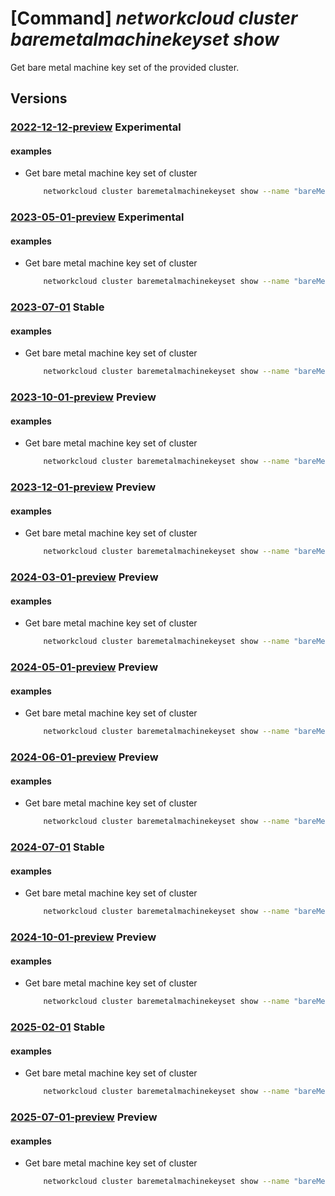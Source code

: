 # [Command] _networkcloud cluster baremetalmachinekeyset show_

Get bare metal machine key set of the provided cluster.

## Versions

### [2022-12-12-preview](/Resources/mgmt-plane/L3N1YnNjcmlwdGlvbnMve30vcmVzb3VyY2Vncm91cHMve30vcHJvdmlkZXJzL21pY3Jvc29mdC5uZXR3b3JrY2xvdWQvY2x1c3RlcnMve30vYmFyZW1ldGFsbWFjaGluZWtleXNldHMve30=/2022-12-12-preview.xml) **Experimental**

<!-- mgmt-plane /subscriptions/{}/resourcegroups/{}/providers/microsoft.networkcloud/clusters/{}/baremetalmachinekeysets/{} 2022-12-12-preview -->

#### examples

- Get bare metal machine key set of cluster
    ```bash
        networkcloud cluster baremetalmachinekeyset show --name "bareMetalMachineKeySetName" --cluster-name "clusterName" --resource-group "resourceGroupName
    ```

### [2023-05-01-preview](/Resources/mgmt-plane/L3N1YnNjcmlwdGlvbnMve30vcmVzb3VyY2Vncm91cHMve30vcHJvdmlkZXJzL21pY3Jvc29mdC5uZXR3b3JrY2xvdWQvY2x1c3RlcnMve30vYmFyZW1ldGFsbWFjaGluZWtleXNldHMve30=/2023-05-01-preview.xml) **Experimental**

<!-- mgmt-plane /subscriptions/{}/resourcegroups/{}/providers/microsoft.networkcloud/clusters/{}/baremetalmachinekeysets/{} 2023-05-01-preview -->

#### examples

- Get bare metal machine key set of cluster
    ```bash
        networkcloud cluster baremetalmachinekeyset show --name "bareMetalMachineKeySetName" --cluster-name "clusterName" --resource-group "resourceGroupName
    ```

### [2023-07-01](/Resources/mgmt-plane/L3N1YnNjcmlwdGlvbnMve30vcmVzb3VyY2Vncm91cHMve30vcHJvdmlkZXJzL21pY3Jvc29mdC5uZXR3b3JrY2xvdWQvY2x1c3RlcnMve30vYmFyZW1ldGFsbWFjaGluZWtleXNldHMve30=/2023-07-01.xml) **Stable**

<!-- mgmt-plane /subscriptions/{}/resourcegroups/{}/providers/microsoft.networkcloud/clusters/{}/baremetalmachinekeysets/{} 2023-07-01 -->

#### examples

- Get bare metal machine key set of cluster
    ```bash
        networkcloud cluster baremetalmachinekeyset show --name "bareMetalMachineKeySetName" --cluster-name "clusterName" --resource-group "resourceGroupName
    ```

### [2023-10-01-preview](/Resources/mgmt-plane/L3N1YnNjcmlwdGlvbnMve30vcmVzb3VyY2Vncm91cHMve30vcHJvdmlkZXJzL21pY3Jvc29mdC5uZXR3b3JrY2xvdWQvY2x1c3RlcnMve30vYmFyZW1ldGFsbWFjaGluZWtleXNldHMve30=/2023-10-01-preview.xml) **Preview**

<!-- mgmt-plane /subscriptions/{}/resourcegroups/{}/providers/microsoft.networkcloud/clusters/{}/baremetalmachinekeysets/{} 2023-10-01-preview -->

#### examples

- Get bare metal machine key set of cluster
    ```bash
        networkcloud cluster baremetalmachinekeyset show --name "bareMetalMachineKeySetName" --cluster-name "clusterName" --resource-group "resourceGroupName
    ```

### [2023-12-01-preview](/Resources/mgmt-plane/L3N1YnNjcmlwdGlvbnMve30vcmVzb3VyY2Vncm91cHMve30vcHJvdmlkZXJzL21pY3Jvc29mdC5uZXR3b3JrY2xvdWQvY2x1c3RlcnMve30vYmFyZW1ldGFsbWFjaGluZWtleXNldHMve30=/2023-12-01-preview.xml) **Preview**

<!-- mgmt-plane /subscriptions/{}/resourcegroups/{}/providers/microsoft.networkcloud/clusters/{}/baremetalmachinekeysets/{} 2023-12-01-preview -->

#### examples

- Get bare metal machine key set of cluster
    ```bash
        networkcloud cluster baremetalmachinekeyset show --name "bareMetalMachineKeySetName" --cluster-name "clusterName" --resource-group "resourceGroupName
    ```

### [2024-03-01-preview](/Resources/mgmt-plane/L3N1YnNjcmlwdGlvbnMve30vcmVzb3VyY2Vncm91cHMve30vcHJvdmlkZXJzL21pY3Jvc29mdC5uZXR3b3JrY2xvdWQvY2x1c3RlcnMve30vYmFyZW1ldGFsbWFjaGluZWtleXNldHMve30=/2024-03-01-preview.xml) **Preview**

<!-- mgmt-plane /subscriptions/{}/resourcegroups/{}/providers/microsoft.networkcloud/clusters/{}/baremetalmachinekeysets/{} 2024-03-01-preview -->

#### examples

- Get bare metal machine key set of cluster
    ```bash
        networkcloud cluster baremetalmachinekeyset show --name "bareMetalMachineKeySetName" --cluster-name "clusterName" --resource-group "resourceGroupName
    ```

### [2024-05-01-preview](/Resources/mgmt-plane/L3N1YnNjcmlwdGlvbnMve30vcmVzb3VyY2Vncm91cHMve30vcHJvdmlkZXJzL21pY3Jvc29mdC5uZXR3b3JrY2xvdWQvY2x1c3RlcnMve30vYmFyZW1ldGFsbWFjaGluZWtleXNldHMve30=/2024-05-01-preview.xml) **Preview**

<!-- mgmt-plane /subscriptions/{}/resourcegroups/{}/providers/microsoft.networkcloud/clusters/{}/baremetalmachinekeysets/{} 2024-05-01-preview -->

#### examples

- Get bare metal machine key set of cluster
    ```bash
        networkcloud cluster baremetalmachinekeyset show --name "bareMetalMachineKeySetName" --cluster-name "clusterName" --resource-group "resourceGroupName
    ```

### [2024-06-01-preview](/Resources/mgmt-plane/L3N1YnNjcmlwdGlvbnMve30vcmVzb3VyY2Vncm91cHMve30vcHJvdmlkZXJzL21pY3Jvc29mdC5uZXR3b3JrY2xvdWQvY2x1c3RlcnMve30vYmFyZW1ldGFsbWFjaGluZWtleXNldHMve30=/2024-06-01-preview.xml) **Preview**

<!-- mgmt-plane /subscriptions/{}/resourcegroups/{}/providers/microsoft.networkcloud/clusters/{}/baremetalmachinekeysets/{} 2024-06-01-preview -->

#### examples

- Get bare metal machine key set of cluster
    ```bash
        networkcloud cluster baremetalmachinekeyset show --name "bareMetalMachineKeySetName" --cluster-name "clusterName" --resource-group "resourceGroupName
    ```

### [2024-07-01](/Resources/mgmt-plane/L3N1YnNjcmlwdGlvbnMve30vcmVzb3VyY2Vncm91cHMve30vcHJvdmlkZXJzL21pY3Jvc29mdC5uZXR3b3JrY2xvdWQvY2x1c3RlcnMve30vYmFyZW1ldGFsbWFjaGluZWtleXNldHMve30=/2024-07-01.xml) **Stable**

<!-- mgmt-plane /subscriptions/{}/resourcegroups/{}/providers/microsoft.networkcloud/clusters/{}/baremetalmachinekeysets/{} 2024-07-01 -->

#### examples

- Get bare metal machine key set of cluster
    ```bash
        networkcloud cluster baremetalmachinekeyset show --name "bareMetalMachineKeySetName" --cluster-name "clusterName" --resource-group "resourceGroupName
    ```

### [2024-10-01-preview](/Resources/mgmt-plane/L3N1YnNjcmlwdGlvbnMve30vcmVzb3VyY2Vncm91cHMve30vcHJvdmlkZXJzL21pY3Jvc29mdC5uZXR3b3JrY2xvdWQvY2x1c3RlcnMve30vYmFyZW1ldGFsbWFjaGluZWtleXNldHMve30=/2024-10-01-preview.xml) **Preview**

<!-- mgmt-plane /subscriptions/{}/resourcegroups/{}/providers/microsoft.networkcloud/clusters/{}/baremetalmachinekeysets/{} 2024-10-01-preview -->

#### examples

- Get bare metal machine key set of cluster
    ```bash
        networkcloud cluster baremetalmachinekeyset show --name "bareMetalMachineKeySetName" --cluster-name "clusterName" --resource-group "resourceGroupName
    ```

### [2025-02-01](/Resources/mgmt-plane/L3N1YnNjcmlwdGlvbnMve30vcmVzb3VyY2Vncm91cHMve30vcHJvdmlkZXJzL21pY3Jvc29mdC5uZXR3b3JrY2xvdWQvY2x1c3RlcnMve30vYmFyZW1ldGFsbWFjaGluZWtleXNldHMve30=/2025-02-01.xml) **Stable**

<!-- mgmt-plane /subscriptions/{}/resourcegroups/{}/providers/microsoft.networkcloud/clusters/{}/baremetalmachinekeysets/{} 2025-02-01 -->

#### examples

- Get bare metal machine key set of cluster
    ```bash
        networkcloud cluster baremetalmachinekeyset show --name "bareMetalMachineKeySetName" --cluster-name "clusterName" --resource-group "resourceGroupName
    ```

### [2025-07-01-preview](/Resources/mgmt-plane/L3N1YnNjcmlwdGlvbnMve30vcmVzb3VyY2Vncm91cHMve30vcHJvdmlkZXJzL21pY3Jvc29mdC5uZXR3b3JrY2xvdWQvY2x1c3RlcnMve30vYmFyZW1ldGFsbWFjaGluZWtleXNldHMve30=/2025-07-01-preview.xml) **Preview**

<!-- mgmt-plane /subscriptions/{}/resourcegroups/{}/providers/microsoft.networkcloud/clusters/{}/baremetalmachinekeysets/{} 2025-07-01-preview -->

#### examples

- Get bare metal machine key set of cluster
    ```bash
        networkcloud cluster baremetalmachinekeyset show --name "bareMetalMachineKeySetName" --cluster-name "clusterName" --resource-group "resourceGroupName
    ```
